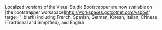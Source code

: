 Localized versions of the Visual Studio Bootstrapper are now available on [the bootstrapper workspace](http://workspaces.gotdotnet.com/vsboot" target="_blank) including French, Spanish, German, Korean, Italian, Chinese (Traditional and Simplified), and English.